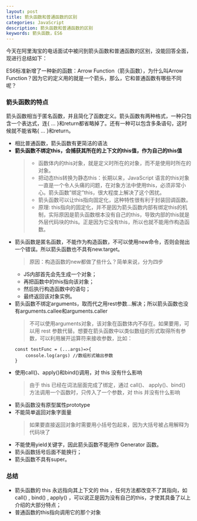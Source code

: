 ```yaml
---
layout: post
title: 箭头函数和普通函数的区别
categories: JavaScript
description: 箭头函数和普通函数的区别
keywords: 箭头函数，ES6
---
```

今天在阿里淘宝的电话面试中被问到箭头函数和普通函数的区别，没能回答全面，现进行总结如下：

ES6标准新增了一种新的函数：Arrow Function（箭头函数），为什么叫Arrow Function？因为它的定义用的就是一个箭头，那么，它和普通函数有哪些不同呢？

### 箭头函数的特点
箭头函数相当于匿名函数，并且简化了函数定义。箭头函数有两种格式，一种只包含一个表达式，连{ ... }和return都省略掉了。还有一种可以包含多条语句，这时候就不能省略{ ... }和return。
   - 相比普通函数，箭头函数有更简洁的语法
   - **箭头函数不绑定this，会捕获其所在的上下文的this值，作为自己的this值**
      >- 函数体内的this对象，就是定义时所在的对象，而不是使用时所在的对象。
      >- 把动态this转换为静态this：长期以来，JavaScript 语言的this对象一直是一个令人头痛的问题，在对象方法中使用this，必须非常小心。箭头函数”绑定”this，很大程度上解决了这个困扰。
      >- 箭头函数可以让this指向固定化，这种特性很有利于封装回调函数。
      >- 原理: this指向的固定化，并不是因为箭头函数内部有绑定this的机制，实际原因是箭头函数根本没有自己的this，导致内部的this就是外层代码块的this。正是因为它没有this，所以也就不能用作构造函数。
   - 箭头函数是匿名函数，不能作为构造函数，不可以使用new命令，否则会抛出一个错误。所以箭头函数也不具有new.target。
      > 原因：构造函数的new都做了些什么？简单来说，分为四步
        - JS内部首先会先生成一个对象；
        - 再把函数中的this指向该对象；
        - 然后执行构造函数中的语句；
        - 最终返回该对象实例。
   - 箭头函数不绑定arguments，取而代之用rest参数...解决；所以箭头函数也没有arguments.callee和arguments.caller
      > 不可以使用arguments对象，该对象在函数体内不存在。如果要用，可以用 rest 参数代替。想要在箭头函数中以类似数组的形式取得所有参数，可以利用展开运算符来接收参数，比如：
        ```
        const testFunc = (...args)=>{
            console.log(args) //数组形式输出参数
        }
        ```
   - 使用call()、apply()和bind()调用，对 this 没有什么影响
      > 由于 this 已经在词法层面完成了绑定，通过 call()、 apply()、bind() 方法调用一个函数时，只传入了一个参数，对 this 并没有什么影响
   - 箭头函数没有原型属性prototype
   - 不能简单返回对象字面量
      > 如果要直接返回对象时需要用小括号包起来，因为大括号被占用解释为代码块了
   - 不能使用yield关键字，因此箭头函数不能用作 Generator 函数。
   - 箭头函数括号后面不能换行；
   - 箭头函数不具有super。
### 总结
   - 箭头函数的 this 永远指向其上下文的  this ，任何方法都改变不了其指向，如 call() ,  bind() ,  apply() ，可以说正是因为没有自己的this，才使其具备了以上介绍的大部分特点；
   - 普通函数的this指向调用它的那个对象